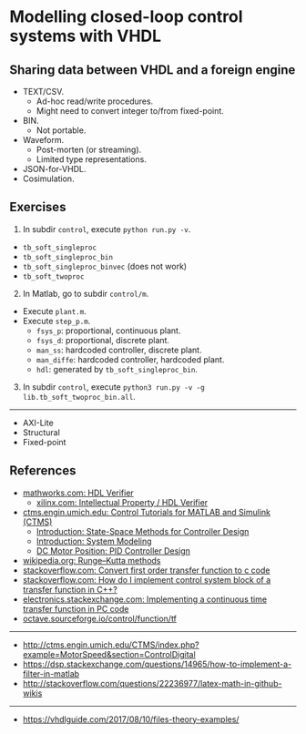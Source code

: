 # Modelling closed-loop control systems with VHDL

## Sharing data between VHDL and a foreign engine

- TEXT/CSV.
  - Ad-hoc read/write procedures.
  - Might need to convert integer to/from fixed-point.
- BIN.
  - Not portable.
- Waveform.
  - Post-morten (or streaming).
  - Limited type representations.
- JSON-for-VHDL.
- Cosimulation.

## Exercises

1. In subdir `control`, execute `python run.py -v`.
  - `tb_soft_singleproc`
  - `tb_soft_singleproc_bin`
  - `tb_soft_singleproc_binvec` (does not work)
  - `tb_soft_twoproc`
2. In Matlab, go to subdir `control/m`.
  - Execute `plant.m`.
  - Execute `step_p.m`.
    - `fsys_p`: proportional, continuous plant.
    - `fsys_d`: proportional, discrete plant.
    - `man_ss`: hardcoded controller, discrete plant.
    - `man_diffe`: hardcoded controller, hardcoded plant.
    - `hdl`: generated by `tb_soft_singleproc_bin`.
3. In subdir `control`, execute `python3 run.py -v -g lib.tb_soft_twoproc_bin.all`.

---

- AXI-Lite
- Structural
- Fixed-point

## References

- [mathworks.com: HDL Verifier](https://www.mathworks.com/products/hdl-verifier.html)
  - [xilinx.com: Intellectual Property / HDL Verifier](https://www.xilinx.com/products/intellectual-property/1-13n7edl.html)
- [ctms.engin.umich.edu: Control Tutorials for MATLAB and Simulink (CTMS)](http://ctms.engin.umich.edu/CTMS/index.php?aux=Home)
  - [Introduction: State-Space Methods for Controller Design](http://ctms.engin.umich.edu/CTMS/index.php?example=Introduction&section=ControlStateSpace)
  - [Introduction: System Modeling](http://ctms.engin.umich.edu/CTMS/index.php?example=Introduction&section=SystemModeling#16)
  - [DC Motor Position: PID Controller Design](http://ctms.engin.umich.edu/CTMS/index.php?example=MotorPosition&section=ControlPID)
- [wikipedia.org: Runge–Kutta methods](https://en.wikipedia.org/wiki/Runge%E2%80%93Kutta_methods)
- [stackoverflow.com: Convert first order transfer function to c code](https://stackoverflow.com/questions/15351315/convert-first-order-transfer-function-to-c-code)
- [stackoverflow.com: How do I implement control system block of a transfer function in C++?](https://stackoverflow.com/questions/4542837/how-do-i-implement-control-system-block-of-a-transfer-function-in-c)
- [electronics.stackexchange.com: Implementing a continuous time transfer function in PC code](https://electronics.stackexchange.com/questions/52099/implementing-a-continuous-time-transfer-function-in-pc-code)
- [octave.sourceforge.io/control/function/tf](https://octave.sourceforge.io/control/function/tf.html)

---

- http://ctms.engin.umich.edu/CTMS/index.php?example=MotorSpeed&section=ControlDigital
- https://dsp.stackexchange.com/questions/14965/how-to-implement-a-filter-in-matlab
- http://stackoverflow.com/questions/22236977/latex-math-in-github-wikis

---

- https://vhdlguide.com/2017/08/10/files-theory-examples/
